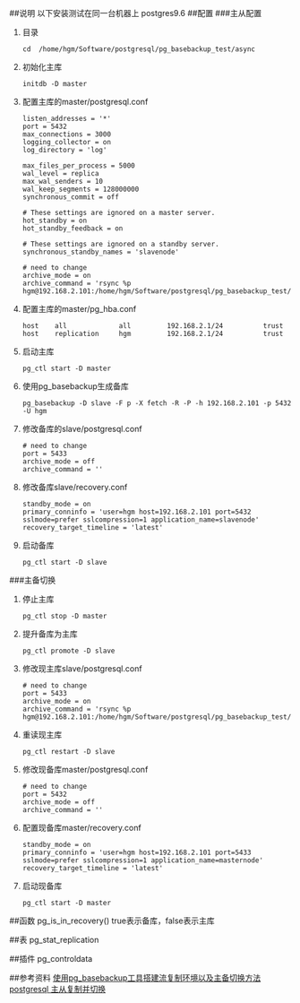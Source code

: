 ##说明
以下安装测试在同一台机器上
postgres9.6
##配置
###主从配置
1. 目录
    ```
    cd  /home/hgm/Software/postgresql/pg_basebackup_test/async
    ```
2. 初始化主库
    ```
    initdb -D master
    ```
3. 配置主库的master/postgresql.conf
    ```
    listen_addresses = '*'
    port = 5432
    max_connections = 3000
    logging_collector = on
    log_directory = 'log'

    max_files_per_process = 5000
    wal_level = replica
    max_wal_senders = 10
    wal_keep_segments = 128000000
    synchronous_commit = off

    # These settings are ignored on a master server.
    hot_standby = on
    hot_standby_feedback = on
    
    # These settings are ignored on a standby server.
    synchronous_standby_names = 'slavenode'
    
    # need to change
    archive_mode = on
    archive_command = 'rsync %p hgm@192.168.2.101:/home/hgm/Software/postgresql/pg_basebackup_test/async/archivedir_master/%f'
    ```
4. 配置主库的master/pg_hba.conf
    ```
    host    all             all         192.168.2.1/24          trust
    host    replication     hgm         192.168.2.1/24          trust
    ```
5. 启动主库
    ```
    pg_ctl start -D master
    ```
6. 使用pg_basebackup生成备库
    ```
    pg_basebackup -D slave -F p -X fetch -R -P -h 192.168.2.101 -p 5432 -U hgm
    ```
7. 修改备库的slave/postgresql.conf
    ```
    # need to change
    port = 5433
    archive_mode = off
    archive_command = ''
    ```
8. 修改备库slave/recovery.conf
    ```
    standby_mode = on
    primary_conninfo = 'user=hgm host=192.168.2.101 port=5432 sslmode=prefer sslcompression=1 application_name=slavenode'
    recovery_target_timeline = 'latest'
    ```
9. 启动备库
    ```
    pg_ctl start -D slave
    ```

###主备切换
1. 停止主库
    ```
    pg_ctl stop -D master
    ```
2. 提升备库为主库
    ```
    pg_ctl promote -D slave
    ```
3. 修改现主库slave/postgresql.conf
    ```
    # need to change
    port = 5433
    archive_mode = on
    archive_command = 'rsync %p hgm@192.168.2.101:/home/hgm/Software/postgresql/pg_basebackup_test/async/archivedir_slave/%f'
    ```
4. 重读现主库
    ```
    pg_ctl restart -D slave
    ```
5. 修改现备库master/postgresql.conf
    ```
    # need to change
    port = 5432
    archive_mode = off
    archive_command = ''
    ```
6. 配置现备库master/recovery.conf
    ```
    standby_mode = on
    primary_conninfo = 'user=hgm host=192.168.2.101 port=5433 sslmode=prefer sslcompression=1 application_name=masternode'
    recovery_target_timeline = 'latest'
    ```
7. 启动现备库
    ```
    pg_ctl start -D master
    ```

##函数
pg_is_in_recovery()
true表示备库，false表示主库

##表
pg_stat_replication

##插件
pg_controldata

##参考资料
[使用pg_basebackup工具搭建流复制环境以及主备切换方法](https://blog.csdn.net/prettyshuang/article/details/50898363)
[postgresql 主从复制并切换](https://www.cnblogs.com/yhq1314/p/10119556.html)

